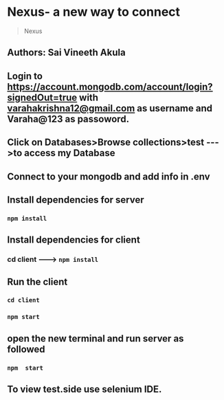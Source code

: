 # Nexus- a new way to connect
> Nexus

## Authors: Sai Vineeth Akula

## Login to https://account.mongodb.com/account/login?signedOut=true with varahakrishna12@gmail.com as username and Varaha@123 as passoword.
## Click on Databases>Browse collections>test --->to access my Database
## Connect to your mongodb and add info in .env


## Install dependencies for server 
### `npm install`

## Install dependencies for client
### cd client ---> `npm install`


## Run the client 
### `cd client`
### `npm start`


## open the new terminal and run server as followed
### `npm  start`

## To view test.side use selenium IDE.


